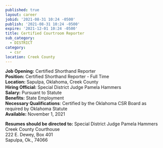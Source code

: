 ```yaml
---
published: true
layout: career
jobid: '2021-08-31 10:24 -0500'
publish: '2021-08-31 10:24 -0500'
expire: '2021-12-01 10:24 -0500'
title: Certified Courtroom Reporter
sub_category:
  - DISTRICT
category:
  - csr
location: Creek County
---
```

**Job Opening:** Certified Shorthand Reporter  
**Position:** Certified Shorthand Reporter - Full Time  
**Location:** Sapulpa, Oklahoma, Creek County  
**Hiring Official:** Special District Judge Pamela Hammers  
**Salary:** Pursuant to Statute  
**Benefits:** State Employment  
**Necessary Qualifications**: Certified by the Oklahoma CSR Board as required by Oklahoma Statute  
**Available:** November 1, 2021

**Resumes should be directed to:**
Special District Judge Pamela Hammers  
Creek County Courthouse  
222 E. Dewey, Box 401  
Sapulpa, Ok., 74066
